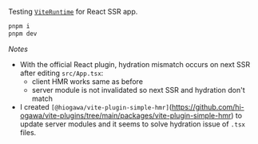 Testing [`ViteRuntime`](https://github.com/vitejs/vite/discussions/15774) for React SSR app.

```sh
pnpm i
pnpm dev
```

_Notes_

- With the official React plugin, hydration mismatch occurs on next SSR after editing `src/App.tsx`:
  - client HMR works same as before
  - server module is not invalidated so next SSR and hydration don't match
- I created `[@hiogawa/vite-plugin-simple-hmr]`(https://github.com/hi-ogawa/vite-plugins/tree/main/packages/vite-plugin-simple-hmr)
  to update server modules and it seems to solve hydration issue of `.tsx` files.

